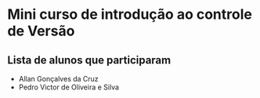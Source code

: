 # Mini curso de introdução ao controle de Versão

## Lista de alunos que participaram

- Allan Gonçalves da Cruz
- Pedro Victor de Oliveira e Silva

